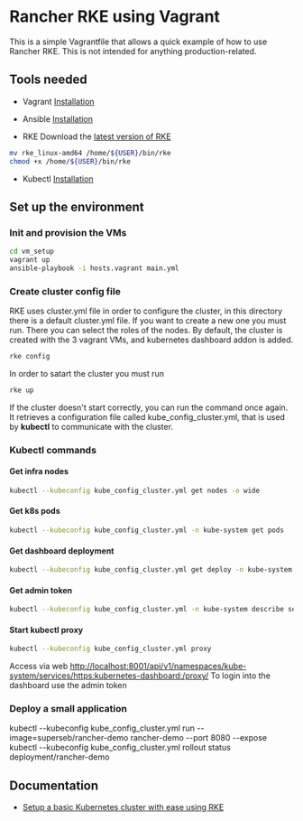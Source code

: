 # Rancher RKE using Vagrant

This is a simple Vagrantfile that allows a quick example of how to use Rancher RKE.
This is not intended for anything production-related.

## Tools needed

- Vagrant
[Installation](https://www.vagrantup.com/docs/installation/)

- Ansible
[Installation](https://docs.ansible.com/ansible/latest/installation_guide/intro_installation.html)

- RKE
Download the [latest version of RKE](https://github.com/rancher/rke/releases)

```bash
mv rke_linux-amd64 /home/${USER}/bin/rke
chmod +x /home/${USER}/bin/rke
```

- Kubectl
[Installation](https://kubernetes.io/docs/tasks/tools/install-kubectl/)

## Set up the environment

### Init and provision the VMs

```bash
cd vm_setup
vagrant up
ansible-playbook -i hosts.vagrant main.yml
```

### Create cluster config file

RKE uses cluster.yml file in order to configure the cluster, in this directory there is a default cluster.yml file. If you want to create a new one you must run. There you can select the roles of the nodes. By default, the cluster is created with the 3 vagrant VMs, and kubernetes dashboard addon is added.

```bash
rke config
```

In order to satart the cluster you must run

```bash
rke up
```

If the cluster doesn't start correctly, you can run the command once again.
It retrieves a configuration file called kube_config_cluster.yml, that is used by **kubectl** to communicate with the cluster.

### Kubectl commands

#### Get infra nodes

```bash
kubectl --kubeconfig kube_config_cluster.yml get nodes -o wide
```

#### Get k8s pods

```bash
kubectl --kubeconfig kube_config_cluster.yml -n kube-system get pods
```

#### Get dashboard deployment

```bash
kubectl --kubeconfig kube_config_cluster.yml get deploy -n kube-system -l k8s-app=kubernetes-dashboard
```

#### Get admin token

```bash
kubectl --kubeconfig kube_config_cluster.yml -n kube-system describe secret $(kubectl --kubeconfig kube_config_cluster.yml -n kube-system get secret | grep admin-user | awk '{print $1}') | grep ^token: | awk '{ print $2 }'
```

#### Start kubectl proxy

```bash
kubectl --kubeconfig kube_config_cluster.yml proxy
```

Access via web
[http://localhost:8001/api/v1/namespaces/kube-system/services/https:kubernetes-dashboard:/proxy/](http://localhost:8001/api/v1/namespaces/kube-system/services/https:kubernetes-dashboard:/proxy/)
To login into the dashboard use the admin token

### Deploy a small application

kubectl --kubeconfig kube_config_cluster.yml run --image=superseb/rancher-demo rancher-demo --port 8080 --expose
kubectl --kubeconfig kube_config_cluster.yml rollout status deployment/rancher-demo

## Documentation

- [Setup a basic Kubernetes cluster with ease using RKE](https://rancher.com/blog/2018/2018-09-26-setup-basic-kubernetes-cluster-with-ease-using-rke/)
